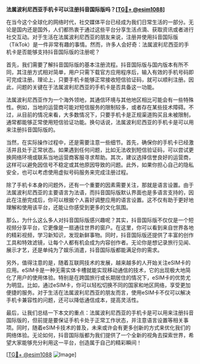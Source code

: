 **法属波利尼西亚手机卡可以注册抖音国际版吗？[[TG💪+ @esim1088](https://t.me/s/esim1088)]**

在当今这个全球化的网络时代，社交媒体平台已经成为我们日常生活的一部分。无论是国内还是国外，人们都热衷于通过这些平台分享生活点滴、获取资讯或者进行社交互动。对于生活在法属波利尼西亚的朋友来说，注册并使用抖音国际版（TikTok）是一件非常有趣的事情。然而，许多人会好奇：法属波利尼西亚的手机卡是否能够支持抖音国际版的注册呢？

首先，我们需要了解抖音国际版的基本注册流程。抖音国际版与国内版本有所不同，其注册方式相对简单，用户只需下载官方应用程序后，输入有效的手机号码即可完成注册。理论上，只要手机卡能够正常接收短信验证码，就可以顺利注册。因此，问题的关键在于法属波利尼西亚的手机卡是否具备这一功能。

法属波利尼西亚作为一个海外领地，其通信环境与其他地区相比可能会有一些特殊性。例如，当地的运营商可能对短信服务的限制较多，或者存在某些技术障碍。不过，从目前的情况来看，大多数情况下，只要手机卡是正规渠道购买且未被限制，通常都能够正常使用短信验证功能。换句话说，法属波利尼西亚的手机卡是可以用来注册抖音国际版的。

当然，在实际操作过程中，还是需要注意一些细节。首先，确保你的手机卡已经激活并且处于正常状态。如果遇到任何问题，比如无法收到短信验证码，可以尝试更换网络环境或联系当地运营商客服寻求帮助。其次，建议选择信誉良好的运营商，这样可以避免因信号不稳定或其他原因导致的问题。此外，如果你担心自己的隐私安全，也可以考虑使用虚拟号码服务来完成注册过程。

除了手机卡本身的问题外，还有一个重要的因素需要关注，那就是语言设置。由于法属波利尼西亚的主要语言为法语，而抖音国际版默认界面也是多语言支持的，因此在注册完成后，你可以根据个人喜好调整应用的语言设置。这不仅有助于更好地理解和使用该平台，还能让你感受到更多的文化氛围。

那么，为什么这么多人对抖音国际版感兴趣呢？其实，抖音国际版不仅仅是一个短视频分享平台，它更像是一扇通往世界的窗户。在这里，你可以看到来自世界各地的精彩视频，学习新知识，发现新鲜事物。同时，抖音国际版还提供了丰富的创作工具和特效滤镜，让每个人都有机会成为内容创作者。无论你是想记录旅行见闻、展示才艺，还是单纯为了娱乐消遣，抖音国际版都能满足你的需求。

另外，值得注意的是，随着互联网技术的发展，越来越多的人开始关注eSIM卡的应用。eSIM卡是一种无需实体卡槽就能实现移动通信的技术，它的出现极大地简化了用户的使用体验。特别是在跨国旅行或长期居住的情况下，eSIM卡的优势尤为明显。比如，通过eSIM卡，你可以轻松切换不同的国家和地区网络，享受更加便捷的服务。对于生活在法属波利尼西亚的朋友而言，使用eSIM卡不仅可以解决手机卡兼容性的问题，还可以降低通信成本，提高灵活性。

最后，让我们总结一下本文的重点：法属波利尼西亚的手机卡是可以用来注册抖音国际版的，但前提是要保证手机卡处于正常工作状态，并注意语言设置等相关事项。同时，随着eSIM卡技术的普及，未来或许会有更多创新的方式来优化我们的网络体验。无论如何，抖音国际版都为我们提供了一个全新的视角去探索世界，希望大家能够充分利用这一平台，创造属于自己的精彩瞬间！

[[TG💪+ @esim1088](https://t.me/s/esim1088) ![Image](https://i.postimg.cc/4NQfJmqS/Snipaste-2025-05-13-00-14-12.png)]